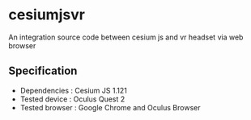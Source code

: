 # cesiumjsvr
An integration source code between cesium js and vr headset via web browser

## Specification
- Dependencies : Cesium JS 1.121
- Tested device : Oculus Quest 2
- Tested browser : Google Chrome and Oculus Browser
